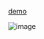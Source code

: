 [demo](https://youtu.be/VzT-Qi_CfoQ)

![image](https://github.com/user-attachments/assets/dfddb9aa-a5a7-4412-9776-48281e97d272)
